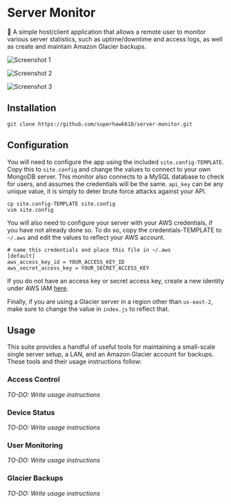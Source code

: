 Server Monitor
==========

:milky_way: A simple host/client application that allows a remote user to monitor various server statistics, such as uptime/downtime and access logs, as well as create and maintain Amazon Glacier backups.

![Screenshot 1](http://superhawk610.myddns.me/share/server-monitor-1.png)

![Screenshot 2](http://superhawk610.myddns.me/share/server-monitor-2.png)

![Screenshot 3](http://superhawk610.myddns.me/share/server-monitor-3.png)

## Installation

`git clone https://github.com/superhawk610/server-monitor.git`

## Configuration

You will need to configure the app using the included `site.config-TEMPLATE`. Copy this to `site.config` and change the values to connect to your own MongoDB server. This monitor also connects to a MySQL database to check for users, and assumes the credentials will be the same. `api_key` can be any unique value, it is simply to deter brute force attacks against your API.

    cp site.config-TEMPLATE site.config
    vim site.config

You will also need to configure your server with your AWS credentials, if you have not already done so. To do so, copy the credentials-TEMPLATE to `~/.aws` and edit the values to reflect your AWS account.

    # name this credentials and place this file in ~/.aws
    [default]
    aws_access_key_id = YOUR_ACCESS_KEY_ID
    aws_secret_access_key = YOUR_SECRET_ACCESS_KEY

If you do not have an access key or secret access key, create a new identity under AWS IAM [here](https://console.aws.amazon.com/iam/home?region=us-east-2#/home).

Finally, if you are using a Glacier server in a region other than `us-east-2`, make sure to change the value in `index.js` to reflect that.

## Usage

This suite provides a handful of useful tools for maintaining a small-scale single server setup, a LAN, and an Amazon Glacier account for backups. These tools and their usage instructions follow:

### Access Control

*TO-DO: Write usage instructions*

### Device Status

*TO-DO: Write usage instructions*

### User Monitoring

*TO-DO: Write usage instructions*

### Glacier Backups

*TO-DO: Write usage instructions*